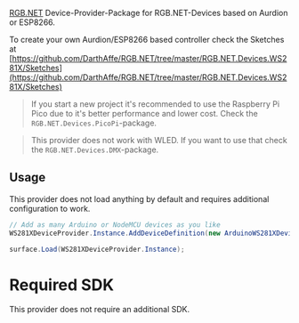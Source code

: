 ﻿[RGB.NET](https://github.com/DarthAffe/RGB.NET) Device-Provider-Package for RGB.NET-Devices based on Aurdion or ESP8266.

To create your own Aurdion/ESP8266 based controller check the Sketches at [https://github.com/DarthAffe/RGB.NET/tree/master/RGB.NET.Devices.WS281X/Sketches](https://github.com/DarthAffe/RGB.NET/tree/master/RGB.NET.Devices.WS281X/Sketches)

> If you start a new project it's recommended to use the Raspberry Pi Pico due to it's better performance and lower cost. Check the `RGB.NET.Devices.PicoPi`-package.

> This provider does not work with WLED. If you want to use that check the `RGB.NET.Devices.DMX`-package.

## Usage
This provider does not load anything by default and requires additional configuration to work.

```csharp
// Add as many Arduino or NodeMCU devices as you like
WS281XDeviceProvider.Instance.AddDeviceDefinition(new ArduinoWS281XDeviceDefinition("COM3"));

surface.Load(WS281XDeviceProvider.Instance);
```

# Required SDK
This provider does not require an additional SDK.
